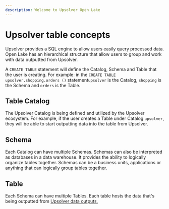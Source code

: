 ```yaml
---
description: Welcome to Upsolver Open Lake
---
```


# Upsolver table concepts

Upsolver provides a SQL engine to allow users easily query processed data. Open Lake has an hierarchical structure that allow users to group and work with data outputted from Upsolver.

 A `CREATE TABLE` statement will define the Catalog, Schema and Table that the user is creating. For example: in the `CREATE TABLE upsolver.shopping.orders ()` statement`upsolver` is the Catalog, `shopping` is the Schema and `orders` is the Table.

## Table Catalog

The Upsolver Catalog is being defined and utilized by the Upsolver ecosystem.  For example, if the user creates a Table under Catalog `upsolver`, they will be able to start outputting data into the table from Upsolver.

## Schema

Each Catalog can have multiple Schemas. Schemas can also be interpreted as databases in a  data warehouse. It provides the ability to logically organize tables together. Schemas can be a business units, applications or anything that can logically group tables together.

## Table

Each Schema can have multiple Tables. Each table hosts the data that's being outputted from [Upsolver data outputs.](../data-outputs-and-data-transformation/data-outputs/)

